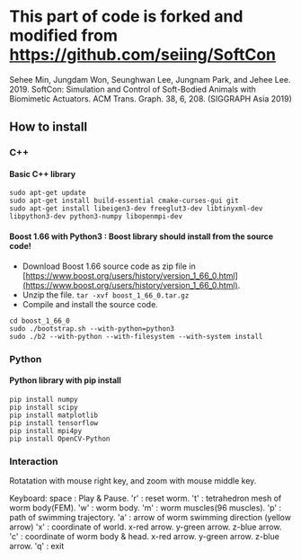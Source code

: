 # This part of code is forked and modified from https://github.com/seiing/SoftCon
Sehee Min, Jungdam Won, Seunghwan Lee, Jungnam Park, and Jehee Lee. 2019.
SoftCon: Simulation and Control of Soft-Bodied Animals with Biomimetic Actuators.
ACM Trans. Graph. 38, 6, 208. (SIGGRAPH Asia 2019)

## How to install

### C++ 
#### Basic C++ library
```
sudo apt-get update
sudo apt-get install build-essential cmake-curses-gui git
sudo apt-get install libeigen3-dev freeglut3-dev libtinyxml-dev libpython3-dev python3-numpy libopenmpi-dev
```
#### Boost 1.66 with Python3 : **Boost library should install from the source code!**  
- Download Boost 1.66 source code as zip file in [https://www.boost.org/users/history/version_1_66_0.html](https://www.boost.org/users/history/version_1_66_0.html).
- Unzip the file. ``` tar -xvf boost_1_66_0.tar.gz ```
- Compile and install the source code.
```
cd boost_1_66_0
sudo ./bootstrap.sh --with-python=python3
sudo ./b2 --with-python --with-filesystem --with-system install
```

### Python

#### Python library with pip install
````
pip install numpy
pip install scipy
pip install matplotlib
pip install tensorflow
pip install mpi4py
pip install OpenCV-Python
````

### Interaction

Rotatation with mouse right key, and zoom with mouse middle key.

Keyboard:
space : Play & Pause.
'r' : reset worm.
't' : tetrahedron mesh of worm body(FEM).
'w' : worm body.
'm' : worm muscles(96 muscles).
'p' : path of swimming trajectory.
'a' : arrow of worm swimming direction (yellow arrow)
'x' : coordinate of world. x-red arrow. y-green arrow. z-blue arrow.
'c' : coordinate of worm body & head. x-red arrow. y-green arrow. z-blue arrow.
'q' : exit